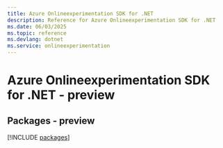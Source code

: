 ```yaml
---
title: Azure Onlineexperimentation SDK for .NET
description: Reference for Azure Onlineexperimentation SDK for .NET
ms.date: 06/03/2025
ms.topic: reference
ms.devlang: dotnet
ms.service: onlineexperimentation
---
```

# Azure Onlineexperimentation SDK for .NET - preview
## Packages - preview
[!INCLUDE [packages](onlineexperimentation-index.md)]
